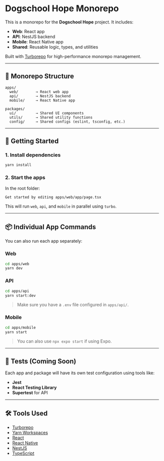 <!-- @format -->

# Dogschool Hope Monorepo

This is a monorepo for the **Dogschool Hope** project. It includes:

- **Web**: React app
- **API**: NestJS backend
- **Mobile**: React Native app
- **Shared**: Reusable logic, types, and utilities

Built with [Turborepo](https://turbo.build/repo) for high-performance monorepo management.

---

## 🧱 Monorepo Structure

```
apps/
  web/        → React web app
  api/        → NestJS backend
  mobile/     → React Native app

packages/
  ui/         → Shared UI components
  utils/      → Shared utility functions
  config/     → Shared configs (eslint, tsconfig, etc.)
```

---

## 🚀 Getting Started

### 1. Install dependencies

```bash
yarn install
```

### 2. Start the apps

In the root folder:

```bash
Get started by editing apps/web/app/page.tsx
```

This will run `web`, `api`, and `mobile` in parallel using `turbo`.

---

## 📦 Individual App Commands

You can also run each app separately:

### Web

```bash
cd apps/web
yarn dev
```

### API

```bash
cd apps/api
yarn start:dev
```

> Make sure you have a `.env` file configured in `apps/api/`.

### Mobile

```bash
cd apps/mobile
yarn start
```

> You can also use `npx expo start` if using Expo.

---

## 🧪 Tests (Coming Soon)

Each app and package will have its own test configuration using tools like:

- **Jest**
- **React Testing Library**
- **Supertest** for API

---

## 🛠 Tools Used

- [Turborepo](https://turbo.build)
- [Yarn Workspaces](https://classic.yarnpkg.com/en/docs/workspaces/)
- [React](https://reactjs.org)
- [React Native](https://reactnative.dev)
- [NestJS](https://nestjs.com)
- [TypeScript](https://www.typescriptlang.org)
